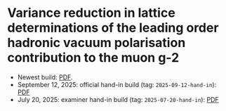 # Variance reduction in lattice determinations of the leading order hadronic vacuum polarisation contribution to the muon g-2

* Newest build: [PDF](https://github.com/chaoos/ethz-thesis/blob/master/build/thesis.pdf).
* September 12, 2025: official hand-in build (tag: `2025-09-12-hand-in`): [PDF](https://github.com/chaoos/ethz-thesis/blob/2025-09-12-hand-in/build/thesis.pdf)
* July 20, 2025: examiner hand-in build (tag: `2025-07-20-hand-in`): [PDF](https://github.com/chaoos/ethz-thesis/blob/2025-07-20-hand-in/build/thesis.pdf)